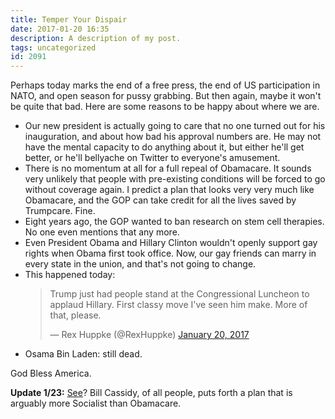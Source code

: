 ```yaml
---
title: Temper Your Dispair
date: 2017-01-20 16:35
description: A description of my post.
tags: uncategorized
id: 2091
---
```

Perhaps today marks the end of a free press, the end of US participation in NATO, and open season for pussy grabbing.  But then again, maybe it won't be quite that bad.  Here are some reasons to be happy about where we are.
<span class="spanEndPreview">&nbsp;</span>
<ul><li>Our new president is actually going to care that no one turned out for his inauguration, and about how bad his approval numbers are.  He may not have the mental capacity to do anything about it, but either he'll get better, or he'll bellyache on Twitter to everyone's amusement.</li>

<li>There is no momentum at all for a full repeal of Obamacare.  It sounds very unlikely that people with pre-existing conditions will be forced to go without coverage again.  I predict a plan that looks very very much like Obamacare, and the GOP can take credit for all the lives saved by Trumpcare.  Fine.</li>

<li>Eight years ago, the GOP wanted to ban research on stem cell therapies.  No one even mentions that any more.</li>

<li>Even President Obama and Hillary Clinton wouldn't openly support gay rights when Obama first took office.  Now, our gay friends can marry in every state in the union, and that's not going to change.</li>

<li>This happened today:  <blockquote class="twitter-tweet" data-lang="en"><p lang="en" dir="ltr">Trump just had people stand at the Congressional Luncheon to applaud Hillary. First classy move I&#39;ve seen him make. More of that, please.</p>&mdash; Rex Huppke (@RexHuppke) <a href="https://twitter.com/RexHuppke/status/822535598191812609">January 20, 2017</a></blockquote> <script async src="//platform.twitter.com/widgets.js" charset="utf-8"></script></li>

<li>Osama Bin Laden:  still dead.</li></ul>

God Bless America.


<b>Update 1/23:</b>  <a href="http://www.nola.com/politics/index.ssf/2017/01/sen_cassidy_aca_alternative_wo.html" target="_blank">See</a>?  Bill Cassidy, of all people, puts forth a plan that is arguably more Socialist than Obamacare.
